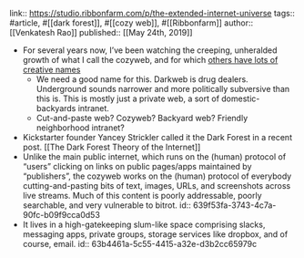 ---
---

link:: https://studio.ribbonfarm.com/p/the-extended-internet-universe
tags:: #article, #[[dark forest]], #[[cozy web]], #[[Ribbonfarm]]
author:: [[Venkatesh Rao]] 
published:: [[May 24th, 2019]]

- For several years now, I’ve been watching the creeping, unheralded growth of what I call the cozyweb, and for which [others have lots of creative names](https://twitter.com/vgr/status/1131963928685080577)
	- We need a good name for this. Darkweb is drug dealers. Underground sounds narrower and more politically subversive than this is. This is mostly just a private web, a sort of domestic-backyards intranet.
	- Cut-and-paste web? Cozyweb? Backyard web? Friendly neighborhood intranet?
- Kickstarter founder Yancey Strickler called it the Dark Forest in a recent post. [[The Dark Forest Theory of the Internet]]
- Unlike the main public internet, which runs on the (human) protocol of “users” clicking on links on public pages/apps maintained by “publishers”, the cozyweb works on the (human) protocol of everybody cutting-and-pasting bits of text, images, URLs, and screenshots across live streams. Much of this content is poorly addressable, poorly searchable, and very vulnerable to bitrot.
  id:: 639f53fa-3743-4c7a-90fc-b09f9cca0d53
- It lives in a high-gatekeeping slum-like space comprising slacks, messaging apps, private groups, storage services like dropbox, and of course, email.
  id:: 63b4461a-5c55-4415-a32e-d3b2cc65979c